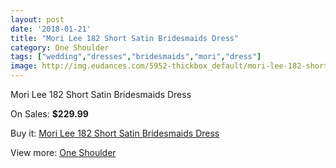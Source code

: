 ```yaml
---
layout: post
date: '2018-01-21'
title: "Mori Lee 182 Short Satin Bridesmaids Dress"
category: One Shoulder
tags: ["wedding","dresses","bridesmaids","mori","dress"]
image: http://img.eudances.com/5952-thickbox_default/mori-lee-182-short-satin-bridesmaids-dress.jpg
---
```

Mori Lee 182 Short Satin Bridesmaids Dress

On Sales: **$229.99**
<a href="https://www.eudances.com/en/one-shoulder/2107-mori-lee-182-short-satin-bridesmaids-dress.html"><amp-img layout="responsive" width="600" height="600" src="//img.eudances.com/5952-thickbox_default/mori-lee-182-short-satin-bridesmaids-dress.jpg" alt="Mori Lee 182 Short Satin Bridesmaids Dress 0" /></a>

Buy it: [Mori Lee 182 Short Satin Bridesmaids Dress](https://www.eudances.com/en/one-shoulder/2107-mori-lee-182-short-satin-bridesmaids-dress.html "Mori Lee 182 Short Satin Bridesmaids Dress")

View more: [One Shoulder](https://www.eudances.com/en/23-one-shoulder "One Shoulder")